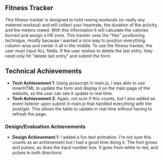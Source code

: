 ## Fitness Tracker
This fitness tracker is designed to hold rowing workouts (or really any metered workout) and will collect your heartrate, the duration of the activity, and the meters rowed. With this information it will calculate the calories burned and assign a HR zone. 
This tracker uses the "flex" positioning technique, mostly because I wanted a nice way to position everything column-wise and center it all in the middle.
To use the fitness tracker, the user must input ALL fields. If the user wishes to delete the last entry, they need only hit "delete last entry" and submit the form.

## Technical Achievements
- **Tech Achievement 1**: Using javascript in main.js, I was able to use innerHTML to update the form and display it on the main page of the website, so the user can see it update in real time.
- **Tech Achievement 2**: Again, not sure if this counts, but I also added an event listener upon submit in main.js that handled everything with the post/get. This allows the table to update in real time without having to refresh the page.

### Design/Evaluation Achievements
- **Design Achievement 1**: I added a fun text animation. I'm not sure this counts as an achievement but I had a good time doing it. The font grows and pulses, as does the input number box. It goes from white to red, and pulses in both directions.
